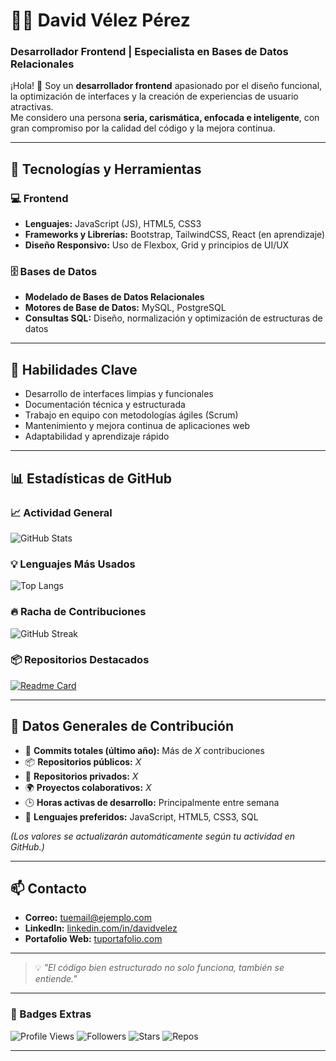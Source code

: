 # 👨‍💻 David Vélez Pérez

### Desarrollador Frontend  | Especialista en Bases de Datos Relacionales

¡Hola! 👋 Soy un **desarrollador frontend** apasionado por el diseño funcional, la optimización de interfaces y la creación de experiencias de usuario atractivas.  
Me considero una persona **seria, carismática, enfocada e inteligente**, con gran compromiso por la calidad del código y la mejora continua.

---

## 🚀 Tecnologías y Herramientas

### 💻 Frontend
- **Lenguajes:** JavaScript (JS), HTML5, CSS3  
- **Frameworks y Librerías:** Bootstrap, TailwindCSS, React (en aprendizaje)
- **Diseño Responsivo:** Uso de Flexbox, Grid y principios de UI/UX

### 🗄️ Bases de Datos
- **Modelado de Bases de Datos Relacionales**
- **Motores de Base de Datos:** MySQL, PostgreSQL
- **Consultas SQL:** Diseño, normalización y optimización de estructuras de datos

---

## 🧩 Habilidades Clave

- Desarrollo de interfaces limpias y funcionales  
- Documentación técnica y estructurada  
- Trabajo en equipo con metodologías ágiles (Scrum)  
- Mantenimiento y mejora continua de aplicaciones web  
- Adaptabilidad y aprendizaje rápido  

---

## 📊 Estadísticas de GitHub

### 📈 Actividad General

![GitHub Stats](https://github-readme-stats.vercel.app/api?username=TU_USUARIO&show_icons=true&theme=radical&include_all_commits=true&count_private=true)

### 💡 Lenguajes Más Usados

![Top Langs](https://github-readme-stats.vercel.app/api/top-langs/?username=TU_USUARIO&layout=compact&theme=radical)

### 🔥 Racha de Contribuciones

![GitHub Streak](https://github-readme-streak-stats.herokuapp.com/?user=TU_USUARIO&theme=radical)

### 📦 Repositorios Destacados

[![Readme Card](https://github-readme-stats.vercel.app/api/pin/?username=TU_USUARIO&repo=nombre-del-repositorio&theme=radical)](https://github.com/TU_USUARIO/nombre-del-repositorio)

---

## 🧠 Datos Generales de Contribución

- 🔸 **Commits totales (último año):** Más de *X* contribuciones  
- 📦 **Repositorios públicos:** *X*  
- 🧩 **Repositorios privados:** *X*  
- 🌍 **Proyectos colaborativos:** *X*  
- 🕒 **Horas activas de desarrollo:** Principalmente entre semana  
- 💬 **Lenguajes preferidos:** JavaScript, HTML5, CSS3, SQL  

*(Los valores se actualizarán automáticamente según tu actividad en GitHub.)*

---

## 📫 Contacto

- **Correo:** [tuemail@ejemplo.com](mailto:tuemail@ejemplo.com)  
- **LinkedIn:** [linkedin.com/in/davidvelez](https://linkedin.com/in/davidvelez)  
- **Portafolio Web:** [tuportafolio.com](https://tuportafolio.com)

---

> 💡 *"El código bien estructurado no solo funciona, también se entiende."*

---

### 🧷 Badges Extras

![Profile Views](https://komarev.com/ghpvc/?username=DavidVlez&color=blueviolet)
![Followers](https://img.shields.io/github/followers/DavidVlez?style=social)
![Stars](https://img.shields.io/github/stars/DavidVlez?style=social)
![Repos](https://img.shields.io/badge/Repositorios-Activos-brightgreen)

---

